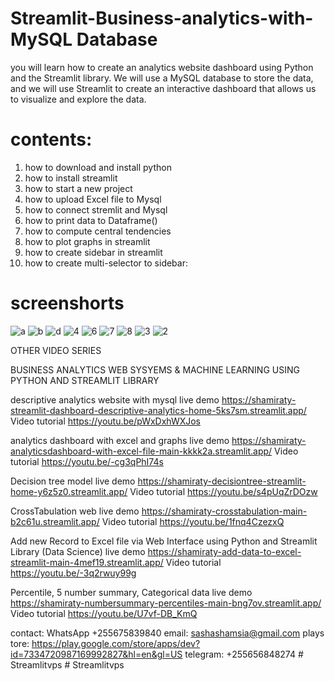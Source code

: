 # Streamlit-Business-analytics-with-MySQL Database

you will learn how to create an analytics website dashboard using Python and the Streamlit library. We will use a MySQL database to store the data, and we will use Streamlit to create an interactive dashboard that allows us to visualize and explore the data.

# contents:

1. how to download and install python
2. how to install streamlit
3. how to start a new project
4. how to upload Excel file to Mysql
5. how to connect stremlit and Mysql
6. how to print data to Dataframe()
7. how to compute central tendencies 
8. how to plot graphs in streamlit
9. how to create sidebar in streamlit
10. how to create multi-selector to sidebar:

 # screenshorts
 
![a](https://github.com/shamiraty/Streamlit-Business-analytics-with-Excel_CSV/assets/129072179/6f6b31cc-8d4a-4de8-9047-7d48fa770caa)
![b](https://github.com/shamiraty/Streamlit-Business-analytics-with-Excel_CSV/assets/129072179/89ae59c1-ca72-4e29-8c77-1580cd972af1)
![d](https://github.com/shamiraty/Streamlit-Business-analytics-with-Excel_CSV/assets/129072179/100c25cd-b553-4408-85e9-becd8efc3fb5)
![4](https://github.com/shamiraty/Streamlit-Business-analytics-with-MySQL/assets/129072179/31751758-8ffa-46ad-bbc7-7ddd0806ab91)
![6](https://github.com/shamiraty/Streamlit-Business-analytics-with-MySQL/assets/129072179/d2dbb687-e686-45a2-bce3-c4a08623f066)
![7](https://github.com/shamiraty/Streamlit-Business-analytics-with-MySQL/assets/129072179/4483f807-1bbb-4580-a2a0-8709409423d1)
![8](https://github.com/shamiraty/Streamlit-Business-analytics-with-MySQL/assets/129072179/596b2033-d256-4241-af2c-71f1cf51d9fd)
![3](https://github.com/shamiraty/Streamlit-Business-analytics-with-MySQL/assets/129072179/1ab05f96-f3f5-4161-b13a-26a539ad63d5)
![2](https://github.com/shamiraty/Streamlit-Business-analytics-with-MySQL/assets/129072179/0d29dff1-f36f-407b-a1f5-ae17285e9f81)

OTHER VIDEO SERIES

BUSINESS ANALYTICS WEB SYSYEMS  & MACHINE LEARNING USING PYTHON AND STREAMLIT LIBRARY

descriptive analytics website with mysql
live demo
https://shamiraty-streamlit-dashboard-descriptive-analytics-home-5ks7sm.streamlit.app/
Video tutorial
https://youtu.be/pWxDxhWXJos

analytics dashboard with excel and graphs
live demo
https://shamiraty-analyticsdashboard-with-excel-file-main-kkkk2a.streamlit.app/
Video tutorial
https://youtu.be/-cg3qPhI74s

Decision tree model
live demo
https://shamiraty-decisiontree-streamlit-home-y6z5z0.streamlit.app/
Video tutorial
https://youtu.be/s4pUqZrDOzw

CrossTabulation web
live demo
https://shamiraty-crosstabulation-main-b2c61u.streamlit.app/
Video tutorial
https://youtu.be/1fnq4CzezxQ

Add new Record to Excel file via Web Interface using Python and Streamlit Library (Data Science)
live demo
https://shamiraty-add-data-to-excel-streamlit-main-4mef19.streamlit.app/
Video tutorial
https://youtu.be/-3q2rwuy99g

Percentile, 5 number summary, Categorical data
live demo
https://shamiraty-numbersummary-percentiles-main-bng7ov.streamlit.app/
Video tutorial
https://youtu.be/U7vf-DB_KmQ

contact:  WhatsApp +255675839840
email:  sashashamsia@gmail.com
plays tore:  https://play.google.com/store/apps/dev?id=7334720987169992827&hl=en&gl=US
telegram: +255656848274
#   S t r e a m l i t v p s  
 #   S t r e a m l i t v p s  
 